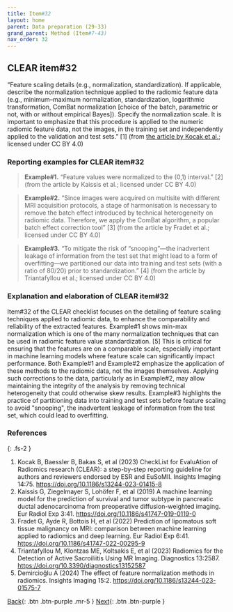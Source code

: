 ```yaml
---
title: Item#32
layout: home
parent: Data preparation (29-33)
grand_parent: Method (Item#7-43)
nav_order: 32
---
```


## CLEAR item#32


“Feature scaling details (e.g., normalization, standardization). If applicable, describe the normalization technique applied to the radiomic feature data (e.g., minimum–maximum normalization, standardization, logarithmic transformation, ComBat normalization [choice of the batch, parametric or not, with or without empirical Bayes]). Specify the normalization scale. It is important to emphasize that this procedure is applied to the numeric radiomic feature data, not the images, in the training set and independently applied to the validation and test sets.” [1] (from [the article by Kocak et al.](https://insightsimaging.springeropen.com/articles/10.1186/s13244-023-01415-8); licensed under CC BY 4.0)


### Reporting examples for CLEAR item#32

> **Example#1.** “Feature values were normalized to the (0,1) interval.” [2] (from the article by Kaissis et al.; licensed under CC BY 4.0)

> **Example#2.** “Since images were acquired on multisite with different MRI acquisition protocols, a stage of harmonisation is necessary to remove the batch effect introduced by technical heterogeneity on radiomic data. Therefore, we apply the ComBat algorithm, a popular batch effect correction tool” [3] (from the article by Fradet et al.; licensed under CC BY 4.0)

> **Example#3.** “To mitigate the risk of “snooping”—the inadvertent leakage of information from the test set that might lead to a form of overfitting—we partitioned our data into training and test sets (with a ratio of 80/20) prior to standardization.” [4] (from the article by Triantafyllou et al.; licensed under CC BY 4.0)


### Explanation and elaboration of CLEAR item#32

Item#32 of the CLEAR checklist focuses on the detailing of feature scaling techniques applied to radiomic data, to enhance the comparability and reliability of the extracted features. Example#1 shows min-max normalization which is one of the many normalization techniques that can be used in radiomic feature value standardization. [5] This is critical for ensuring that the features are on a comparable scale, especially important in machine learning models where feature scale can significantly impact performance. Both Example#1 and Example#2 emphasize the application of these methods to the radiomic data, not the images themselves. Applying such corrections to the data, particularly as in Example#2, may allow maintaining the integrity of the analysis by removing technical heterogeneity that could otherwise skew results. Example#3 highlights the practice of partitioning data into training and test sets before feature scaling to avoid "snooping", the inadvertent leakage of information from the test set, which could lead to overfitting. 

### References

{: .fs-2 }

1. 	Kocak B, Baessler B, Bakas S, et al (2023) CheckList for EvaluAtion of Radiomics research (CLEAR): a step-by-step reporting guideline for authors and reviewers endorsed by ESR and EuSoMII. Insights Imaging 14:75. https://doi.org/10.1186/s13244-023-01415-8
2. 	Kaissis G, Ziegelmayer S, Lohöfer F, et al (2019) A machine learning model for the prediction of survival and tumor subtype in pancreatic ductal adenocarcinoma from preoperative diffusion-weighted imaging. Eur Radiol Exp 3:41. https://doi.org/10.1186/s41747-019-0119-0
3. 	Fradet G, Ayde R, Bottois H, et al (2022) Prediction of lipomatous soft tissue malignancy on MRI: comparison between machine learning applied to radiomics and deep learning. Eur Radiol Exp 6:41. https://doi.org/10.1186/s41747-022-00295-9
4. 	Triantafyllou M, Klontzas ME, Koltsakis E, et al (2023) Radiomics for the Detection of Active Sacroiliitis Using MR Imaging. Diagnostics 13:2587. https://doi.org/10.3390/diagnostics13152587
5. 	Demircioğlu A (2024) The effect of feature normalization methods in radiomics. Insights Imaging 15:2. https://doi.org/10.1186/s13244-023-01575-7


[Back](https://radiomic.github.io/CLEAR-E3/docs/Method%20(Item%207-43)/Data%20preparation%20(29-33)/Item31.html){: .btn .btn-purple .mr-5 }
[Next](https://radiomic.github.io/CLEAR-E3/docs/Method%20(Item%207-43)/Data%20preparation%20(29-33)/Item33.html){: .btn .btn-purple   }
